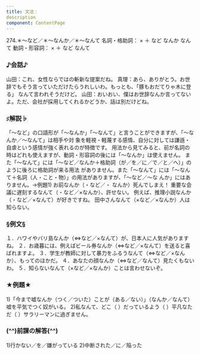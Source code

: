 ```yaml
---
title: 文法：
description
component: ContentPage
---
```



274.＊～など／＊～なんか／＊～なんて
名詞・格助詞： × ＋ など
なんか
なんて
動詞・形容詞： × ＋ など
なんて
### ♪会話♪
山田：これ、女性ならではの斬新な提案だね。 真理：あら、ありがとう。お世辞でもそう言っていただけたらうれしいわ。もっとも、「豚もおだてりゃ木に登る」 なんて言われそうだけど。 山田：おいおい、僕はお世辞なんか言ってないよ。ただ、会社が採用してくれるかどうか、話は別だけどね。
### ♯解説♭
「～など」の口語形が「～なんか」「～なんて」と言うことができますが、「～なんか／～なんて」は相手や対 象を軽視・軽蔑する感情、自分に対しては謙遜・自虐という感情が強く表れるのが特徴です。
用法から見てみると、前が名詞の時はどれも使えますが、動詞・形容詞の後には「～なんか」は使えません。 また「～なんて」には「～など／なんか＋格助詞（が／を／に／で／と／へ）」のように後ろに格助詞が来る用法 がありません。また「～なんて」には「～なんて＋名詞（人・こと・物）」の用法がありますが、「～など／～な
んか」にはありません。→例題1)
お前なんか（・など／・ なんか）死んでしまえ！ 重要な会議に遅刻するなんて（・など／×なんか）、許せない。 例えば、推理小説なんか（・など／×なんて）が好きですね。 田中さんなんて（×など／×なんか）人は知らない。
### §例文§
１．ハワイやバリ島なんか（⇔など／×なんて）が、日本人に人気がありますね。
２．お歳暮には、例えばビール券なんか（⇔など／×なんて）を送ると喜ばれますよ。
３．学生が教師に対して暴力をふるうなんて（⇔など／×なんか）、もってのほかだ。
４．あなたの顔なんか（⇔など／なんて）見たくもないわ。
５．知らないなんて（×など／×なんか）ことは言わせないぞ。
### ★例題★
1)「今まで嘘なんか（つく／ついた）ことが（ある／ない）」（なんか／なんて）嘘を平気でつく奴がいる。
2)私なんて、どこ（ ）だっているよう（ ）平凡なただ（ ）サラリーマンに過ぎません。
### (^^)前課の解答(^^)
1)行かない／を／嫌がっている
2)中断された／に／陥った
